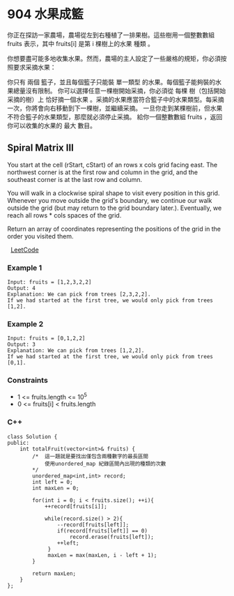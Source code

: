 # 904 水果成籃

你正在探訪一家農場，農場從左到右種植了一排果樹。這些樹用一個整數數組 fruits 表示，其中 fruits[i] 是第 i 棵樹上的水果 種類 。

你想要盡可能多地收集水果。然而，農場的主人設定了一些嚴格的規矩，你必須按照要求采摘水果：

你只有 兩個 籃子，並且每個籃子只能裝 單一類型 的水果。每個籃子能夠裝的水果總量沒有限制。
你可以選擇任意一棵樹開始采摘，你必須從 每棵 樹（包括開始采摘的樹）上 恰好摘一個水果 。采摘的水果應當符合籃子中的水果類型。每采摘一次，你將會向右移動到下一棵樹，並繼續采摘。
一旦你走到某棵樹前，但水果不符合籃子的水果類型，那麼就必須停止采摘。
給你一個整數數組 fruits ，返回你可以收集的水果的 最大 數目。

##   Spiral Matrix III

You start at the cell (rStart, cStart) of an rows x cols grid facing east. The northwest corner is at the first row and column in the grid, and the southeast corner is at the last row and column.

You will walk in a clockwise spiral shape to visit every position in this grid. Whenever you move outside the grid's boundary, we continue our walk outside the grid (but may return to the grid boundary later.). Eventually, we reach all rows * cols spaces of the grid.

Return an array of coordinates representing the positions of the grid in the order you visited them.

 
[LeetCode](https://leetcode.cn/problems/fruit-into-baskets/)


### Example 1

```
Input: fruits = [1,2,3,2,2]
Output: 4
Explanation: We can pick from trees [2,3,2,2].
If we had started at the first tree, we would only pick from trees [1,2].
```

### Example 2

```
Input: fruits = [0,1,2,2]
Output: 3
Explanation: We can pick from trees [1,2,2].
If we had started at the first tree, we would only pick from trees [0,1].
```


### Constraints

* 1 <= fruits.length <= 10<sup>5</sup>
* 0 <= fruits[i] < fruits.length


### C++ 
```
class Solution {
public:
    int totalFruit(vector<int>& fruits) {
        /*  這一題就是要找出僅包含兩種數字的最長區間 
            使用unordered_map 紀錄區間內出現的種類的次數
        */
        unordered_map<int,int> record;
        int left = 0;
        int maxLen = 0;

        for(int i = 0; i < fruits.size(); ++i){
            ++record[fruits[i]];
            
            while(record.size() > 2){
                --record[fruits[left]];
                if(record[fruits[left]] == 0)
                    record.erase(fruits[left]);
                ++left;
             }
             maxLen = max(maxLen, i - left + 1);
        }

        return maxLen;
    }
};
```
